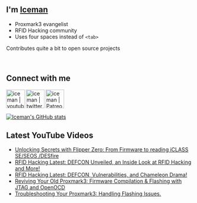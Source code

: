 ## I'm [Iceman][website]

- Proxmark3 evangelist
- RFID Hacking community
- Uses four spaces instead of `<tab>`

Contributes quite a bit to open source projects

<br />

## Connect with me

[<img align="left" alt="iceman | youtube" height="50px" src="https://upload.wikimedia.org/wikipedia/commons/0/09/YouTube_full-color_icon_%282017%29.svg" />][youtube]
[<img align="left" alt="iceman | twitter" height="50px" src="https://upload.wikimedia.org/wikipedia/commons/thumb/6/6b/Twitter_Logo_Blue.png/640px-Twitter_Logo_Blue.png" />][twitter]
[<img align="left" alt="iceman | Patreon" height="50px" src="https://upload.wikimedia.org/wikipedia/commons/5/5a/Patreon_logomark.svg" />][patreon]

<br /><br /><br />

[![Iceman's GitHub stats](https://github-readme-stats.vercel.app/api?username=iceman1001&show_icons=true&theme=calm)](https://github.com/anuraghazra/github-readme-stats)


## Latest YouTube Videos
<!-- YOUTUBE:START -->
- [Unlocking Secrets with Flipper Zero: From Firmware to reading iCLASS SE/SEOS /DESfire](https://www.youtube.com/watch?v=YbCfg6BQpjs)
- [RFID Hacking Latest:  DEFCON Unveiled, an Inside Look at RFID Hacking and More!](https://www.youtube.com/watch?v=aoyBvc21EIw)
- [RFID Hacking Latest: DEFCON, Vulnerabilities, and Chameleon Drama!](https://www.youtube.com/watch?v=NBNk145svV4)
- [Reviving Your Old Proxmark3: Firmware Compilation &amp; Flashing with JTAG and OpenOCD](https://www.youtube.com/watch?v=LCxFV2DrWng)
- [Troubleshooting Your Proxmark3: Handling Flashing Issues.](https://www.youtube.com/watch?v=i9vnHZ_kFBk)
<!-- YOUTUBE:END -->

[website]: http://www.icedev.se
[twitter]: https://twitter.com/herrmann1001
[youtube]: https://www.youtube.com/c/ChrisHerrmann1001
[patreon]: https://www.patreon.com/iceman1001
